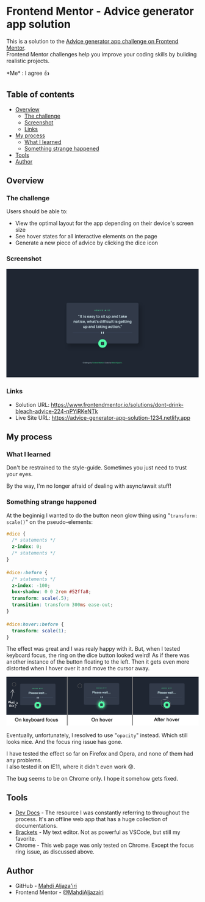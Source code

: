 # Frontend Mentor - Advice generator app solution

This is a solution to the [Advice generator app challenge on Frontend Mentor](https://www.frontendmentor.io/challenges/advice-generator-app-QdUG-13db).  
Frontend Mentor challenges help you improve your coding skills by building realistic projects.

\*Me\* : I agree 👍

## Table of contents

- [Overview](#overview)
  - [The challenge](#the-challenge)
  - [Screenshot](#screenshot)
  - [Links](#links)
- [My process](#my-process)
  - [What I learned](#what-i-learned)
  - [Something strange happened](#something-strange-happened)
- [Tools](#tools)
- [Author](#author)

## Overview

### The challenge

Users should be able to:

- View the optimal layout for the app depending on their device's screen size
- See hover states for all interactive elements on the page
- Generate a new piece of advice by clicking the dice icon

### Screenshot

![My Fabulous Work!](./screenshot.png)

### Links

- Solution URL: <https://www.frontendmentor.io/solutions/dont-drink-bleach-advice-224-nPYiRKeNTk>
- Live Site URL: <https://advice-generator-app-solution-1234.netlify.app>

## My process

### What I learned

Don't be restrained to the style-guide. Sometimes you just need to trust your eyes.

By the way, I'm no longer afraid of dealing with async/await stuff!

### Something strange happened

At the beginnig I wanted to do the button neon glow thing using "`transform: scale()`" on the pseudo-elements:

```css
#dice {
  /* statements */
  z-index: 0;
  /* statements */
}

#dice::before {
  /* statements */
  z-index: -100;
  box-shadow: 0 0 2rem #52ffa8;
  transform: scale(.5);
  transition: transform 300ms ease-out;
}

#dice:hover::before {
  transform: scale(1);
}
```

The effect was great and I was realy happy with it. But, when I tested keyboard focus, the ring on the dice button looked weird! As if there was another instance of the button floating to the left. Then it gets even more distorted when I hover over it and move the cursor away.

![How the focus ring looked like](./focus-ring-bug.png)

Eventually, unfortunately, I resolved to use "`opacity`" instead. Which still looks nice. And the focus ring issue has gone.

I have tested the effect so far on Firefox and Opera, and none of them had any problems.  
I also tested it on IE11, where it didn't even work 😓.

The bug seems to be on Chrome only. I hope it somehow gets fixed.

## Tools

- [Dev Docs](https://devdocs.io) - The resource I was constantly referring to throughout the process. It's an offline web app that has a huge collection of documentations.
- [Brackets](https://brackets.io) - My text editor. Not as powerful as VSCode, but still my favorite.
- Chrome - This web page was only tested on Chrome. Except the focus ring issue, as discussed above.

## Author

- GitHub - [Mahdi Aljaza'iri](https://github.com/MahdiAljazairi)
- Frontend Mentor - [@MahdiAljazairi](https://www.frontendmentor.io/profile/MahdiAljazairi)
